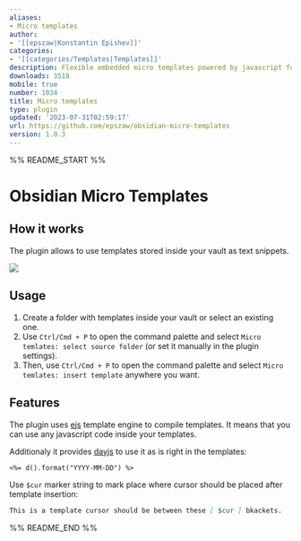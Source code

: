 ```yaml
---
aliases:
- Micro templates
author:
- '[[epszaw|Konstantin Epishev]]'
categories:
- '[[categories/Templates|Templates]]'
description: Flexible embedded micro templates powered by javascript functions
downloads: 3518
mobile: true
number: 1034
title: Micro templates
type: plugin
updated: '2023-07-31T02:59:17'
url: https://github.com/epszaw/obsidian-micro-templates
version: 1.0.3
---
```


%% README_START %%

# Obsidian Micro Templates

## How it works

The plugin allows to use templates stored inside your vault as text snippets.

![](https://raw.githubusercontent.com/epszaw/obsidian-micro-templates/HEAD/static/demo.gif)

## Usage

1. Create a folder with templates inside your vault or select an existing one.
2. Use `Ctrl/Cmd + P` to open the command palette and select `Micro temlates: select source folder` (or set it manually in the plugin settings).
3. Then, use `Ctrl/Cmd + P` to open the command palette and select `Micro temlates: insert template` anywhere you want.

## Features

The plugin uses [ejs](https://ejs.co/) template engine to compile templates. It means that you can use any javascript code inside your templates.

Additionaly it provides [dayjs](https://day.js.org/) to use it as is right in the templates:

```md
<%= d().format("YYYY-MM-DD") %>
```

Use `$cur` marker string to mark place where cursor should be placed after template insertion:

```md
This is a template cursor should be between these [ $cur ] bkackets.
```


%% README_END %%